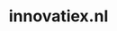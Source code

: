 ---
layout: post
title: "innovatiex.nl"
internal_url: "/dutchgov/innovatiex.nl.html"
subdomains_count: 4
all_subdomains_count: 4
urls_count: 4
ssl_rank: 0
http_rank: 70
url_link: /data/innovatiex.nl/urls.txt
all_subdomains_link: /data/innovatiex.nl/all_subdomains.txt
subdomains_link: /data/innovatiex.nl/subdomains.txt
categories: dutchgov
---